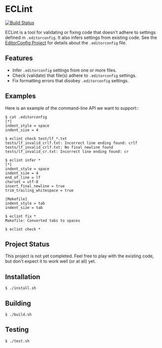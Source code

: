 ﻿ECLint
=====================

[![Build Status][]](https://travis-ci.org/jedhunsaker/eclint)

ECLint is a tool for validating or fixing code that doesn't adhere to settings
defined in `.editorconfig`. It also infers settings from existing code. See the
[EditorConfig Project][] for details about the `.editorconfig` file.


Features
--------

* Infer `.editorconfig` settings from one or more files.
* Check (validate) that file(s) adhere to `.editorconfig` settings.
* Fix formatting errors that disobey `.editorconfig` settings.


Examples
--------

Here is an example of the command-line API we want to support::

    $ cat .editorconfig
    [*]
    indent_style = space
    indent_size = 4

    $ eclint check test/lf_*.txt
    tests/lf_invalid_crlf.txt: Incorrect line ending found: crlf
    tests/lf_invalid_crlf.txt: No final newline found
    tests/lf_invalid_cr.txt: Incorrect line ending found: cr

    $ eclint infer *
    [*]
    indent_style = space
    indent_size = 4
    end_of_line = lf
    charset = utf-8
    insert_final_newline = true
    trim_trailing_whitespace = true

    [Makefile]
    indent_style = tab
    indent_size = tab

    $ eclint fix *
    Makefile: Converted tabs to spaces

    $ eclint check *


Project Status
--------------

This project is not yet completed.  Feel free to play with the existing code,
but don't expect it to work well (or at all) yet.


Installation
------------

    $ ./install.sh


Building
--------

    $ ./build.sh


Testing
-------

    $ ./test.sh


[Build Status]: https://travis-ci.org/jedhunsaker/eclint.png?branch=master
[EditorConfig Project]: http://editorconfig.org/
